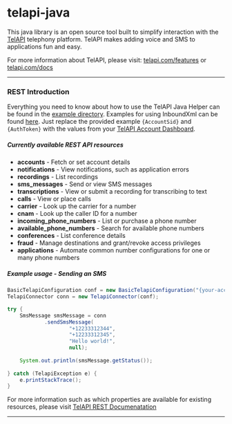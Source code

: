 telapi-java
==========

This java library is an open source tool built to simplify interaction with the [TelAPI](http://telapi.com) telephony platform. TelAPI makes adding voice and SMS to applications fun and easy.

For more information about TelAPI, please visit:  [telapi.com/features](http://www.telapi.com/features) or [telapi.com/docs](http://www.telapi.com/docs)

---


### REST Introduction

Everything you need to know about how to use the TelAPI Java Helper can be found in the [example directory](https://github.com/TelAPI/telapi-java/tree/master/src/main/java/com/telapi/api/example).
Examples for using InboundXml can be found [here](https://github.com/TelAPI/telapi-java/tree/master/src/main/java/com/telapi/api/inboundxml/example).
Just replace the provided example `{AccountSid}` and `{AuthToken}` with the values from your [TelAPI Account Dashboard](https://www.telapi.com/dashboard/).

##### Currently available REST API resources

* **accounts**                  - Fetch or set account details
* **notifications**             - View notifications, such as application errors
* **recordings**                - List recordings
* **sms_messages**              - Send or view SMS messages
* **transcriptions**            - View or submit a recording for transcribing to text
* **calls**                     - View or place calls
* **carrier**                   - Look up the carrier for a number
* **cnam**                      - Look up the caller ID for a number
* **incoming_phone_numbers**    - List or purchase a phone number
* **available_phone_numbers**   - Search for available phone numbers
* **conferences**               - List conference details
* **fraud**                     - Manage destinations and grant/revoke access privileges
* **applications**              - Automate common number configurations for one or many phone numbers

##### Example usage - Sending an SMS

```java
BasicTelapiConfiguration conf = new BasicTelapiConfiguration("{your-account-sid}", "{your-auth-token}");
TelapiConnector conn = new TelapiConnector(conf);

try {
	SmsMessage smsMessage = conn
			.sendSmsMessage(
					"+12233312344",
					"+12233312345",
					"Hello world!",
					null);
	
	System.out.println(smsMessage.getStatus());
	
} catch (TelapiException e) {
	e.printStackTrace();
}
```


For more information such as which properties are available for existing resources, please visit [TelAPI REST Documenatation](http://www.telapi.com/docs/api/rest/)

----
